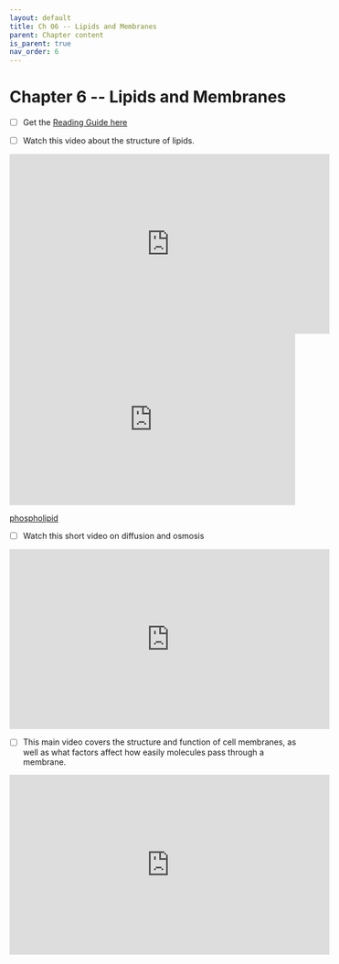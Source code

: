 ```yaml
---
layout: default
title: Ch 06 -- Lipids and Membranes
parent: Chapter content
is_parent: true
nav_order: 6
---
```


# Chapter 6 -- Lipids and Membranes

- [ ] Get the [Reading Guide here](ch06_rg.html)

- [ ] Watch this video about the structure of lipids.
<iframe width="560" height="315" src="https://www.youtube.com/embed/CnjnYah7Uyw" title="Lipids" frameborder="0" allow="accelerometer; autoplay; clipboard-write; encrypted-media; gyroscope; picture-in-picture" allowfullscreen></iframe>

<iframe style="width: 500px; height: 300px;" frameborder="0" src="https://embed.molview.org/v1/?mode=balls&cid=16213884"></iframe>


[phospholipid](https://embed.molview.org/v1/?mode=balls&cid=16213884)

- [ ] Watch this short video on diffusion and osmosis
<iframe width="560" height="315" src="https://www.youtube.com/embed/9QOPHfTwLSg" frameborder="0" allow="accelerometer; autoplay; clipboard-write; encrypted-media; gyroscope; picture-in-picture" allowfullscreen></iframe>

- [ ] This main video covers the structure and function of cell membranes, as well as what factors affect how easily molecules pass through a membrane.
<iframe width="560" height="315" src="https://www.youtube.com/embed/zcIhG1sTLF0" frameborder="0" allow="accelerometer; autoplay; clipboard-write; encrypted-media; gyroscope; picture-in-picture" allowfullscreen></iframe>
